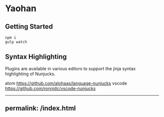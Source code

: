 # Yaohan

## Getting Started

```
npm i
gulp watch
```

## Syntax Highlighting

Plugins are available in various editors to support the jinja syntax highlighting of Nunjucks.

atom https://github.com/alohaas/language-nunjucks
vscode https://github.com/ronnidc/vscode-nunjucks

---
permalink: /index.html
---
